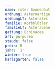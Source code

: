 ```yaml
---
name: roter Sonnenhut
ordnung: Asternartige
ordnungLT: Asterales
familie: Korbblütler
familieLT: Asteraceae
gattung: Echinacea
art: purpurea
staude: false
preis: B
jahr: '1'
winter: true
karlsgarten: false
---
```

